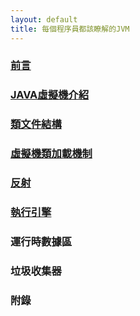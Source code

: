 ```yaml
---
layout: default
title: 每個程序員都該瞭解的JVM
---
```


### [前言](/2020/02/15/jvm-preface/)

### [JAVA虛擬機介紹](/2020/02/14/jvm-introduction/)

### [類文件結構](/2020/03/01/class-file-structure/)

### [虛擬機類加載機制](/2020/03/02/jvm-class-loader/)

### [反射](/2020/03/04/reflection/)

### [執行引擎](/2020/03/10/execution-engine/)

### 運行時數據區

### 垃圾收集器

### 附錄

